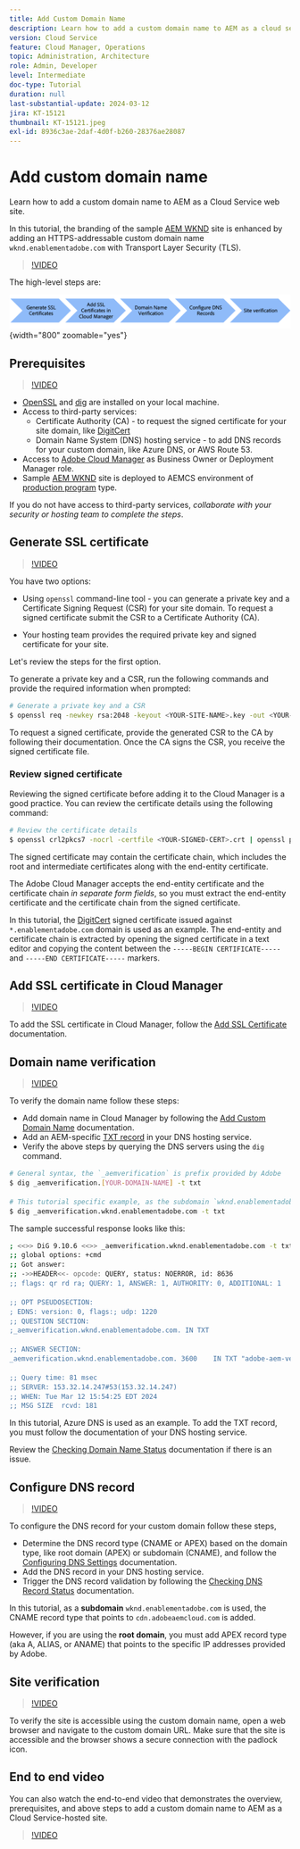 ```yaml
---
title: Add Custom Domain Name
description: Learn how to add a custom domain name to AEM as a cloud service-hosted site.
version: Cloud Service
feature: Cloud Manager, Operations
topic: Administration, Architecture
role: Admin, Developer
level: Intermediate
doc-type: Tutorial
duration: null
last-substantial-update: 2024-03-12
jira: KT-15121
thumbnail: KT-15121.jpeg
exl-id: 8936c3ae-2daf-4d0f-b260-28376ae28087
---
```

# Add custom domain name

Learn how to add a custom domain name to AEM as a Cloud Service web site. 

In this tutorial, the branding of the sample [AEM WKND](https://github.com/adobe/aem-guides-wknd) site is enhanced by adding an HTTPS-addressable custom domain name `wknd.enablementadobe.com` with Transport Layer Security (TLS).

>[!VIDEO](https://video.tv.adobe.com/v/3427903?quality=12&learn=on)

The high-level steps are:

![High Custom Domain Name](./assets/add-custom-domain-name-steps.png){width="800" zoomable="yes"}

## Prerequisites

>[!VIDEO](https://video.tv.adobe.com/v/3427909?quality=12&learn=on)

- [OpenSSL](https://www.openssl.org/) and [dig](https://www.isc.org/blogs/dns-checker/) are installed on your local machine.
- Access to third-party services:
    - Certificate Authority (CA) -  to request the signed certificate for your site domain, like [DigitCert](https://www.digicert.com/) 
    - Domain Name System (DNS) hosting service - to add DNS records for your custom domain, like Azure DNS, or AWS Route 53. 
- Access to [Adobe Cloud Manager](https://my.cloudmanager.adobe.com/) as Business Owner or Deployment Manager role.
- Sample [AEM WKND](https://github.com/adobe/aem-guides-wknd) site is deployed to AEMCS environment of [production program](https://experienceleague.adobe.com/en/docs/experience-manager-cloud-service/content/implementing/using-cloud-manager/programs/introduction-production-programs) type.

If you do not have access to third-party services, _collaborate with your security or hosting team to complete the steps_.

## Generate SSL certificate

>[!VIDEO](https://video.tv.adobe.com/v/3427908?quality=12&learn=on)

You have two options:

- Using `openssl` command-line tool - you can generate a private key and a Certificate Signing Request (CSR) for your site domain. To request a signed certificate submit the CSR to a Certificate Authority (CA).

- Your hosting team provides the required private key and signed certificate for your site.

Let's review the steps for the first option. 

To generate a private key and a CSR, run the following commands and provide the required information when prompted:

```bash
# Generate a private key and a CSR
$ openssl req -newkey rsa:2048 -keyout <YOUR-SITE-NAME>.key -out <YOUR-SITE-NAME>.csr -nodes
```

To request a signed certificate, provide the generated CSR to the CA by following their documentation. Once the CA signs the CSR, you receive the signed certificate file.

### Review signed certificate

Reviewing the signed certificate before adding it to the Cloud Manager is a good practice. You can review the certificate details using the following command:

```bash
# Review the certificate details
$ openssl crl2pkcs7 -nocrl -certfile <YOUR-SIGNED-CERT>.crt | openssl pkcs7 -print_certs -noout
```

The signed certificate may contain the certificate chain, which includes the root and intermediate certificates along with the end-entity certificate. 

The Adobe Cloud Manager accepts the end-entity certificate and the certificate chain _in separate form fields_, so you must extract the end-entity certificate and the certificate chain from the signed certificate.

In this tutorial, the [DigitCert](https://www.digicert.com/) signed certificate issued against `*.enablementadobe.com` domain is used as an example. The end-entity and certificate chain is extracted by opening the signed certificate in a text editor and copying the content between the `-----BEGIN CERTIFICATE-----` and `-----END CERTIFICATE-----` markers.

## Add SSL certificate in Cloud Manager

>[!VIDEO](https://video.tv.adobe.com/v/3427906?quality=12&learn=on)

To add the SSL certificate in Cloud Manager, follow the [Add SSL Certificate](https://experienceleague.adobe.com/en/docs/experience-manager-cloud-service/content/implementing/using-cloud-manager/manage-ssl-certificates/add-ssl-certificate) documentation.

## Domain name verification

>[!VIDEO](https://video.tv.adobe.com/v/3427905?quality=12&learn=on)

To verify the domain name follow these steps:

- Add domain name in Cloud Manager by following the [Add Custom Domain Name](https://experienceleague.adobe.com/en/docs/experience-manager-cloud-service/content/implementing/using-cloud-manager/custom-domain-names/add-custom-domain-name) documentation.
- Add an AEM-specific [TXT record](https://experienceleague.adobe.com/en/docs/experience-manager-cloud-service/content/implementing/using-cloud-manager/custom-domain-names/add-text-record) in your DNS hosting service.
- Verify the above steps by querying the DNS servers using the `dig` command.

```bash
# General syntax, the `_aemverification` is prefix provided by Adobe
$ dig _aemverification.[YOUR-DOMAIN-NAME] -t txt

# This tutorial specific example, as the subdomain `wknd.enablementadobe.com` is used
$ dig _aemverification.wknd.enablementadobe.com -t txt
```

The sample successful response looks like this:

```bash
; <<>> DiG 9.10.6 <<>> _aemverification.wknd.enablementadobe.com -t txt
;; global options: +cmd
;; Got answer:
;; ->>HEADER<<- opcode: QUERY, status: NOERROR, id: 8636
;; flags: qr rd ra; QUERY: 1, ANSWER: 1, AUTHORITY: 0, ADDITIONAL: 1

;; OPT PSEUDOSECTION:
; EDNS: version: 0, flags:; udp: 1220
;; QUESTION SECTION:
;_aemverification.wknd.enablementadobe.com. IN TXT

;; ANSWER SECTION:
_aemverification.wknd.enablementadobe.com. 3600    IN TXT "adobe-aem-verification=wknd.enablementadobe.com/105881/991000/bef0e843-9280-4385-9984-357ed9a4217b"

;; Query time: 81 msec
;; SERVER: 153.32.14.247#53(153.32.14.247)
;; WHEN: Tue Mar 12 15:54:25 EDT 2024
;; MSG SIZE  rcvd: 181
```

In this tutorial, Azure DNS is used as an example. To add the TXT record, you must follow the documentation of your DNS hosting service.

Review the [Checking Domain Name Status](https://experienceleague.adobe.com/en/docs/experience-manager-cloud-service/content/implementing/using-cloud-manager/custom-domain-names/check-domain-name-status) documentation if there is an issue.

## Configure DNS record

>[!VIDEO](https://video.tv.adobe.com/v/3427907?quality=12&learn=on)

To configure the DNS record for your custom domain follow these steps,

- Determine the DNS record type (CNAME or APEX) based on the domain type, like root domain (APEX) or subdomain (CNAME), and follow the [Configuring DNS Settings](https://experienceleague.adobe.com/en/docs/experience-manager-cloud-service/content/implementing/using-cloud-manager/custom-domain-names/configure-dns-settings) documentation.
- Add the DNS record in your DNS hosting service.
- Trigger the DNS record validation by following the [Checking DNS Record Status](https://experienceleague.adobe.com/en/docs/experience-manager-cloud-service/content/implementing/using-cloud-manager/custom-domain-names/check-dns-record-status) documentation.

In this tutorial, as a **subdomain** `wknd.enablementadobe.com` is used, the CNAME record type that points to `cdn.adobeaemcloud.com` is added. 

However, if you are using the **root domain**, you must add APEX record type (aka A, ALIAS, or ANAME) that points to the specific IP addresses provided by Adobe.

## Site verification

>[!VIDEO](https://video.tv.adobe.com/v/3427904?quality=12&learn=on)

To verify the site is accessible using the custom domain name, open a web browser and navigate to the custom domain URL. Make sure that the site is accessible and the browser shows a secure connection with the padlock icon.

## End to end video

You can also watch the end-to-end video that demonstrates the overview, prerequisites, and above steps to add a custom domain name to AEM as a Cloud Service-hosted site.

>[!VIDEO](https://video.tv.adobe.com/v/3427817?quality=12&learn=on)
